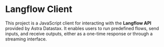 # Langflow Client

This project is a JavaScript client for interacting with the **Langflow API** provided by Astra Datastax. It enables users to run predefined flows, send inputs, and receive outputs, either as a one-time response or through a streaming interface.